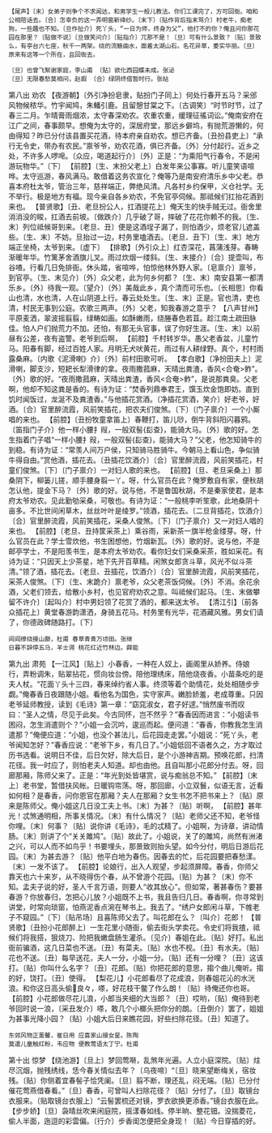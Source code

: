 <!-- { "loadSidebar": true } -->
    【尾声】〔末〕女弟子则争个不求闻达，和男学生一般儿教法。你们工课完了，方可回衙。咱和公相陪话去。〔合〕怎幸负的这一弄明窗新绛纱。〔末下〕〔贴作背后指末骂介〕村老牛，痴老狗，一些趣也不知。〔旦作扯介〕死丫头，“一日为师，终身为父”，他打不的你？俺且问你那花园在那里？〔贴做不说〕〔旦做笑问介〕〔贴指介〕兀那不是！〔旦〕可有什么景致？〔贴〕景致么，有亭台六七座，秋千一两架。绕的流觞曲水，面着太湖山石。名花异草，委实华丽。〔旦〕原来有这等一个所在，且回衙去。

    〔旦〕也曾飞絮谢家庭，李山甫 〔贴〕欲化西园蝶未成。张泌
    〔旦〕无限春愁莫相问，赵嘏 〔合〕绿阴终借暂时行。张祜

第八出 劝农
    【夜游朝】〔外引净扮皂隶，贴扮门子同上〕何处行春开五马？采邠风物候秾华。竹宇闻鸠，朱轓引鹿。且留憩甘棠之下。〔古调笑〕“时节时节，过了春三二月。乍晴膏雨烟浓，太守春深劝农。农重农重，缓理征徭词讼。”俺南安府在江广之间，春事颇早。想俺为太守的，深居府堂，那远乡僻坞，有抛荒游懒的，何由得知？昨已分付该县置买花酒，待本府亲自劝农。想已齐备。〔丑扮县吏上〕“承行无令史，带办有农民。”禀爷爷，劝农花酒，俱已齐备。〔外〕分付起行。近乡之处，不许多人啰唣。〔众应，喝道起行介〕〔外〕正是：“为乘阳气行春令，不是闲游玩物华。”〔下〕
    【前腔】〔生、末扮父老上〕白发年来公事寡。听儿童笑语喧哗。太守巡游，春风满马。敢借着这务农宣化？俺等乃是南安府清乐乡中父老。恭喜本府杜太爷，管治三年，慈祥端正，弊绝风清。凡各村乡约保甲，义仓社学。无不举行。极是地方有福。现今亲自各乡劝农，不免官亭伺候。那祗候们扛抬花酒到来也。
    【普贤歌】〔丑、老旦扮公人，扛酒提花上〕俺天生的快手贼无过。衙舍里消消没的睃，扛酒去前坡。〔做跌介〕几乎破了哥，摔破了花花你赖不的我。〔生、末〕列位祗候哥到来。〔老旦、丑〕便是这酒埕子漏了，则怕酒少，烦老官儿遮盖些。〔生、末〕不妨。旦抬过一边，村务里嗑酒去。〔老旦、丑下〕〔生、末〕地方端正坐椅，太爷到来。〔虚下〕
    【排歌】〔外引众上〕红杏深花，菖蒲浅芽。春畴渐暖年华。竹篱茅舍酒旗儿叉。雨过炊烟一缕斜。〔生、末接介〕〔合〕提壶叫，布谷喳。行看几日免排衙。休头踏，省喧哗，怕惊他林外野人家。〔皂禀介〕禀爷，到官亭。〔生、末见介〕〔外〕众父老，此为何乡何都？〔生、末〕南安县第一都清乐乡。〔外〕待我一观。〔望介〕〔外〕美哉此乡，真个清而可乐也。〔长相思〕你看山也清，水也清，人在山阴道上行。春云处处生。〔生、末〕正是。官也清，吏也清，村民无事到公庭。农歌三两声。〔外〕父老，知我春游之意乎？
    【八声甘州】平原麦洒，翠波摇翦翦，绿畴如画。如酥嫩雨，绕塍春色若苴。趁江南土疏田脉佳。怕人户们抛荒力不加。还怕，有那无头官事，误了你好生涯。〔生、末〕以前昼有公差，夜有盗警。老爷到后啊，
    【前腔】千村转岁华。愚父老香盆，儿童竹马。阳春有脚，经过百姓人家。月明无犬吠黄花，雨过有人耕绿野。真个，村村雨露桑麻。〔内歌《泥滑喇》介〕〔外〕前村田歌可听。
    【孝白歌】〔净扮田夫上〕泥滑喇，脚支沙，短耙长犁滑律的拿。夜雨撒菰麻，天晴出粪渣，香风<合奄>鲊”。〔外〕歌的好。“夜雨撒菰麻，天晴出粪渣，香风<合奄>鲊”，是说那粪臭。父老啊，他却不知这粪是香的。有诗为证：“焚香列鼎奉君王，馔玉炊金饱即妨。直到饥时闻饭过，龙涎不及粪渣香。”与他插花赏酒。〔净插花赏酒，笑介〕好老爷，好酒。〔合〕官里醉流霞，风前笑插花，把农夫们俊煞。〔下〕〔门子禀介〕一个小厮唱的来也。
    【前腔】〔丑扮牧童拿笛上〕春鞭打，笛儿唦，倒牛背斜阳闪暮鸦。〔笛指门子介〕他一样小腰扌叚，一般双髻{髟查}，能骑大马。〔外〕歌的好。怎生指着门子唱“一样小腰扌叚，一般双髻{髟查}，能骑大马？”父老，他怎知骑牛的到稳。有诗为证：“常羡人间万户侯，只知骑马胜骑牛。今朝马上看山色，争似骑牛得自由。”赏他酒，插花去。〔丑插花饮酒介〕〔合〕官里醉流霞，风前笑插花，村童们俊煞。〔下〕〔门子禀介〕一对妇人歌的来也。
    【前腔】〔旦、老旦采桑上〕那桑阴下，柳篓儿搓，顺手腰身翦一丫。呀，什么官员在此？俺罗敷自有家，便秋胡怎认他，提金下马？〔外〕歌的好。说与他，不是鲁国秋胡，不是秦家使君，是本府太爷劝农。见此勤劬采桑，可敬也。有诗为证：“一般桃李听笙歌，此地桑阴十亩多。不比世间闲草木，丝丝叶叶是绫罗。”领酒，插花去。〔二旦背插花，饮酒介〕〔合〕官里醉流霞，风前笑插花，采桑人俊煞。〔下〕〔门子禀介〕又一对妇人唱的来也。
    【前腔】〔老旦、丑持筐采茶上〕乘谷雨，采新茶一旗半枪金缕芽。呀，什么官员在此？学士雪炊他，书生困想他，竹烟新瓦。〔外〕歌的好。说与他，不是邮亭学士，不是阳羡书生，是本府太爷劝农。看你妇女们采桑采茶，胜如采花。有诗为证：“只因天上少茶星，地下先开百草精。闲煞女郎贪斗草，风光不似斗茶清。”领了酒，插花去。〔老旦、丑插花，饮酒介〕〔合〕官里醉流霞，风前笑插花，采茶人俊煞。〔下〕〔生、末跪介〕禀老爷，众父老茶饭伺候。〔外〕不消。余花余酒，父老们领去，给散小乡村，也见官府劝农之意。叫祗候们起马。〔生、末做攀留不许介〕〔起叫介〕村中男妇领了花赏了酒的，都来送太爷。
    【清江引】〔前各众插花上〕黄堂春游韵潇洒，身骑五花马。村务里有光华，花酒藏风雅。男女们请了，你德政碑随路打。〔下〕

    闾阎缭绕接山巅，杜甫 春草青青万顷田。张继
    日暮不辞停五马，羊士谔 桃花红近竹林边。薛能

第九出 肃苑
    【一江风】〔贴上〕小春香，一种在人奴上，画阁里从娇养。侍娘行，弄粉调朱，贴翠拈花，惯向妆台傍。陪他理绣床，陪他烧夜香。小苗条吃的是夫人杖。“花面丫头十三四，春来绰约省人事。终须等着个助情花，处处相随步步觑。”俺春香日夜跟随小姐。看他名为国色，实守家声。嫩脸娇羞，老成尊重。只因老爷延师教授，读到《毛诗》第一章：“窈窕淑女，君子好逑。”悄然废书而叹曰：“圣人之情，尽见于此矣。今古同怀，岂不然乎？”春香因而进言：“小姐读书困闷，怎生消遣则个？”小姐一会沉吟，逡巡而起。便问道：“春香，你教我怎生消遣那？”俺便应道：“小姐，也没个甚法儿，后花园走走罢。”小姐说：“死丫头，老爷闻知怎好？”春香应说：“老爷下乡，有几日了。”小姐低回不语者久之，方才取过历书选看。说明日不佳，后日欠好，除大后日，是个小游神吉期。预唤花郎，扫清花径。我一时应了，则怕老夫人知道。却也由他。且自叫那小花郎分付去。呀，回廊那厢，陈师父来了。正是：“年光到处皆堪赏，说与痴翁总不知。”
    【前腔】〔末上〕老书堂，暂借扶风帐。日暖钩帘荡。呀，那回廊，小立双鬟，似语无言，近看如何相？是春香，问你恩官在那厢？夫人在那厢？女生书怎不把书来上？〔贴〕原来是陈师父。俺小姐这几日没工夫上书。〔末〕为甚？〔贴〕听啊，
    【前腔】甚年光！忒煞通明相，所事关情况。〔末〕有什么情况？〔贴〕老师父还不知，老爷怪你哩。〔末〕何事？〔贴〕说你讲《毛诗》，毛的忒精了。小姐啊，为诗章，讲动情肠。〔末〕则讲了个“关关雎鸠”。〔贴〕故此了。小姐说，关了的雎鸠，尚然有洲渚之兴，可以人而不如鸟乎！书要埋头，那景致则抬头望。如今分付，明后日游后花园。〔末〕为甚去游？〔贴〕他平白地为春伤。因春去的忙，后花园要把春愁漾。〔末〕一发不该了。
    【前腔】论娘行，出入人观望，步起须屏障。春香，你师父靠天也六十来岁，从不晓得伤个春，从不曾游个花园。〔贴〕为甚？〔末〕你不知。孟夫子说的好，圣人千言万语，则要人“收其放心”。但如常，著甚春伤？要甚春游？你放春归，怎把心儿放？小姐既不上书，我且告归几日。春香啊，你寻常到讲堂，时常向琐窗，怕燕泥香点涴在琴书上。我去了。“绣户女郎闲斗草，下帷老子不窥园。”〔下〕〔贴吊场〕且喜陈师父去了。叫花郎在么？〔叫介〕花郎！
    【普贤歌】〔丑扮小花郎醉上〕一生花里小随衙，偷去街头学卖花。令史们将我揸，祗候们将我搭，狠烧刀、险把我嫩盘肠生灌杀。〔见介〕春姐在此。〔贴〕好打。私出衙前骗酒，这几日菜也不送。〔丑〕有菜夫。〔贴〕水也不枧。〔丑〕有水夫。〔贴〕花也不送。〔丑〕每早送花，夫人一分，小姐一分。〔贴〕还有一分哩？〔丑〕这该打。〔贴〕你叫什么名字？〔丑〕花郎。〔贴〕你把花郎的意思，搊个曲儿俺听。搊的好，饶打。〔丑〕使得。
    【梨花儿】小花郎看尽了花成浪，则春姐花沁的水洸浪。和你这日高头偷良々，嗏，好花枝干鳖了作么朗！〔贴〕待俺还你也哥。
    【前腔】小花郎做尽花儿浪，小郎当夹细的大当郎？〔丑〕哎哟，〔贴〕俺待到老爷回时说一浪，〔采丑发介〕嗏，敢几个小榔头把你分的朗。〔丑倒介〕罢了，姐姐为甚事光降小园？〔贴〕小姐大后日来瞧花园，好些扫除花径。〔丑〕知道了。

    东郊风物正薰馨，崔日用 应喜家山接女星。陈陶
    莫遣儿童触红粉，韦应物 便教莺语太丁宁。杜甫

第十出 惊梦
    【绕池游】〔旦上〕梦回莺啭，乱煞年光遍。人立小庭深院。〔贴〕炷尽沉烟，抛残绣线，恁今春关情似去年？〔乌夜啼〕“〔旦〕晓来望断梅关，宿妆残。〔贴〕你侧着宜春髻子恰凭阑。〔旦〕翦不断，理还乱，闷无端。〔贴〕已分付催花莺燕借春看。”〔旦〕春香，可曾叫人扫除花径？〔贴〕分付了。〔旦〕取镜台衣服来。〔贴取镜台衣服上〕“云髻罢梳还对镜，罗衣欲换更添香。”镜台衣服在此。
    【步步娇】〔旦〕袅晴丝吹来闲庭院，摇漾春如线。停半晌、整花钿。没揣菱花，偷人半面，迤逗的彩雲偏。〔行介〕步香闺怎便把全身现！〔贴〕今日穿插的好。
